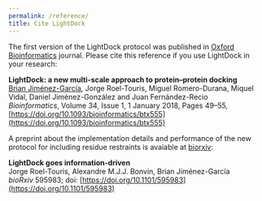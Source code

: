 ```yaml
---
permalink: /reference/
title: Cite LightDock
---
```


The first version of the LightDock protocol was published in [Oxford Bioinformatics](https://academic.oup.com/bioinformatics) journal. Please cite this reference if you use LightDock in your research:

**LightDock: a new multi-scale approach to protein–protein docking**<br>
[Brian Jiménez-García](http://bjimenezgarcia.com), Jorge Roel-Touris, Miguel Romero-Durana, Miquel Vidal, Daniel Jiménez-González and Juan Fernández-Recio<br>
*Bioinformatics*, Volume 34, Issue 1, 1 January 2018, Pages 49–55, [https://doi.org/10.1093/bioinformatics/btx555](https://doi.org/10.1093/bioinformatics/btx555)

A preprint about the implementation details and performance of the new protocol for including residue restraints is avaiable at [biorxiv](https://www.biorxiv.org/content/10.1101/595983v1):

**LightDock goes information-driven**<br>
Jorge Roel-Touris, Alexandre M.J.J. Bonvin, Brian Jiménez-García<br>
*bioRxiv* 595983; doi: [https://doi.org/10.1101/595983](https://doi.org/10.1101/595983)

